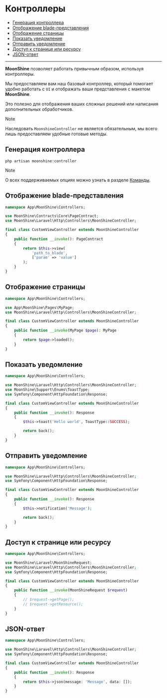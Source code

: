# Контроллеры

- [Генерация контроллера](#generate-controller)
- [Отображение blade-представления](#show-blade-view)
- [Отображение страницы](#display-page)
- [Показать уведомление](#show-notification)
- [Отправить уведомление](#send-notification)
- [Доступ к странице или ресурсу](#access-a-page-or-resource)
- [JSON-ответ](#json-response)

---

**MoonShine** позволяет работать привычным образом, используя контроллеры.

Мы предоставляем вам наш базовый контроллер, который помогает удобно работать с `UI` и отображать ваши представления с макетом **MoonShine**.

Это полезно для отображения ваших сложных решений или написания дополнительных обработчиков.

> [!NOTE]
> Наследовать `MoonshineController` не является обязательным, мы всего лишь предоставляем удобные готовые методы.

<a name="generate-controller"></a>
## Генерация контроллера

```shell
php artisan moonshine:controller
```

> [!NOTE]
> О всех поддерживаемых опциях можно узнать в разделе [Команды](/docs/{{version}}/advanced/commands#controller).

<a name="show-blade-view"></a>
## Отображение blade-представления

```php
namespace App\MoonShine\Controllers;

use MoonShine\Contracts\Core\PageContract;
use MoonShine\Laravel\Http\Controllers\MoonShineController;

final class CustomViewController extends MoonShineController
{
    public function __invoke(): PageContract
    {
        return $this->view(
            'path_to_blade',
            ['param' => 'value']
        );
    }
}
```

<a name="display-page"></a>
## Отображение страницы

```php
namespace App\MoonShine\Controllers;

use App\MoonShine\Pages\MyPage;
use MoonShine\Laravel\Http\Controllers\MoonShineController;

final class CustomViewController extends MoonShineController
{
    public function __invoke(MyPage $page): MyPage
    {
        return $page->loaded();
    }
}
```

<a name="show-notification"></a>
## Показать уведомление

```php
namespace App\MoonShine\Controllers;

use MoonShine\Laravel\Http\Controllers\MoonShineController;
use MoonShine\Support\Enums\ToastType;
use Symfony\Component\HttpFoundation\Response;

final class CustomViewController extends MoonShineController
{
    public function __invoke(): Response
    {
        $this->toast('Hello world', ToastType::SUCCESS);

        return back();
    }
}
```

<a name="send-notification"></a>
## Отправить уведомление

```php
namespace App\MoonShine\Controllers;

use MoonShine\Laravel\Http\Controllers\MoonShineController;
use Symfony\Component\HttpFoundation\Response;

final class CustomViewController extends MoonShineController
{
    public function __invoke(): Response
    {
        $this->notification('Message');

        return back();
    }
}
```

<a name="access-a-page-or-resource"></a>
## Доступ к странице или ресурсу

```php
namespace App\MoonShine\Controllers;

use MoonShine\Laravel\MoonShineRequest;
use MoonShine\Laravel\Http\Controllers\MoonShineController;
use Symfony\Component\HttpFoundation\Response;

final class CustomViewController extends MoonShineController
{
    public function __invoke(MoonShineRequest $request)
    {
        // $request->getPage();
        // $request->getResource();
    }
}
```

<a name="json-response"></a>
## JSON-ответ

```php
namespace App\MoonShine\Controllers;

use MoonShine\Laravel\Http\Controllers\MoonShineController;
use Symfony\Component\HttpFoundation\Response;

final class CustomViewController extends MoonShineController
{
    public function __invoke(): Response
    {
        return $this->json(message: 'Message', data: []);
    }
}
```

